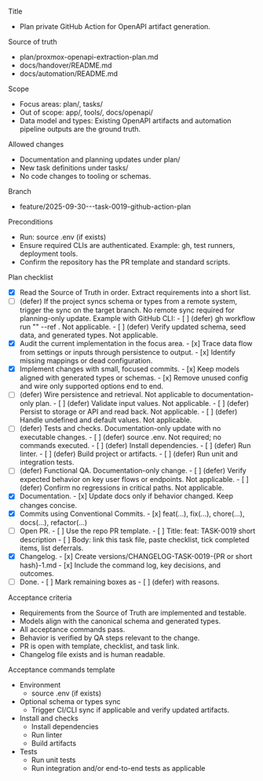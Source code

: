 Title
- Plan private GitHub Action for OpenAPI artifact generation.

Source of truth
- plan/proxmox-openapi-extraction-plan.md
- docs/handover/README.md
- docs/automation/README.md

Scope
- Focus areas: plan/, tasks/
- Out of scope: app/, tools/, docs/openapi/
- Data model and types: Existing OpenAPI artifacts and automation pipeline outputs are the ground truth.

Allowed changes
- Documentation and planning updates under plan/
- New task definitions under tasks/
- No code changes to tooling or schemas.

Branch
- feature/2025-09-30---task-0019-github-action-plan

Preconditions
- Run: source .env (if exists)
- Ensure required CLIs are authenticated. Example: gh, test runners, deployment tools.
- Confirm the repository has the PR template and standard scripts.

Plan checklist
- [x] Read the Source of Truth in order. Extract requirements into a short list.
- [ ] (defer) If the project syncs schema or types from a remote system, trigger the sync on the target branch. No remote sync required for planning-only update.
      Example with GitHub CLI:
      - [ ] (defer) gh workflow run "<WORKFLOW NAME>" --ref <BRANCH>. Not applicable.
      - [ ] (defer) Verify updated schema, seed data, and generated types. Not applicable.
- [x] Audit the current implementation in the focus area.
      - [x] Trace data flow from settings or inputs through persistence to output.
      - [x] Identify missing mappings or dead configuration.
- [x] Implement changes with small, focused commits.
      - [x] Keep models aligned with generated types or schemas.
      - [x] Remove unused config and wire only supported options end to end.
- [ ] (defer) Wire persistence and retrieval. Not applicable to documentation-only plan.
      - [ ] (defer) Validate input values. Not applicable.
      - [ ] (defer) Persist to storage or API and read back. Not applicable.
      - [ ] (defer) Handle undefined and default values. Not applicable.
- [ ] (defer) Tests and checks. Documentation-only update with no executable changes.
      - [ ] (defer) source .env. Not required; no commands executed.
      - [ ] (defer) Install dependencies.
      - [ ] (defer) Run linter.
      - [ ] (defer) Build project or artifacts.
      - [ ] (defer) Run unit and integration tests.
- [ ] (defer) Functional QA. Documentation-only change.
      - [ ] (defer) Verify expected behavior on key user flows or endpoints. Not applicable.
      - [ ] (defer) Confirm no regressions in critical paths. Not applicable.
- [x] Documentation.
      - [x] Update docs only if behavior changed. Keep changes concise.
- [x] Commits using Conventional Commits.
      - [x] feat(...), fix(...), chore(...), docs(...), refactor(...)
- [ ] Open PR.
      - [ ] Use the repo PR template.
      - [ ] Title: feat: TASK-0019 short description
      - [ ] Body: link this task file, paste checklist, tick completed items, list deferrals.
- [x] Changelog.
      - [x] Create versions/CHANGELOG-TASK-0019-{PR or short hash}-1.md
      - [x] Include the command log, key decisions, and outcomes.
- [ ] Done.
      - [ ] Mark remaining boxes as - [ ] (defer) with reasons.

Acceptance criteria
- Requirements from the Source of Truth are implemented and testable.
- Models align with the canonical schema and generated types.
- All acceptance commands pass.
- Behavior is verified by QA steps relevant to the change.
- PR is open with template, checklist, and task link.
- Changelog file exists and is human readable.

Acceptance commands template
- Environment
  - source .env (if exists)
- Optional schema or types sync
  - Trigger CI/CLI sync if applicable and verify updated artifacts.
- Install and checks
  - Install dependencies
  - Run linter
  - Build artifacts
- Tests
  - Run unit tests
  - Run integration and/or end-to-end tests as applicable
